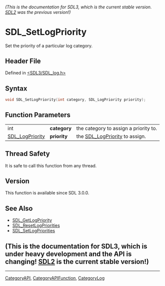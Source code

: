 ###### (This is the documentation for SDL3, which is the current stable version. [SDL2](https://wiki.libsdl.org/SDL2/) was the previous version!)
# SDL_SetLogPriority

Set the priority of a particular log category.

## Header File

Defined in [<SDL3/SDL_log.h>](https://github.com/libsdl-org/SDL/blob/main/include/SDL3/SDL_log.h)

## Syntax

```c
void SDL_SetLogPriority(int category, SDL_LogPriority priority);
```

## Function Parameters

|                                    |              |                                                   |
| ---------------------------------- | ------------ | ------------------------------------------------- |
| int                                | **category** | the category to assign a priority to.             |
| [SDL_LogPriority](SDL_LogPriority) | **priority** | the [SDL_LogPriority](SDL_LogPriority) to assign. |

## Thread Safety

It is safe to call this function from any thread.

## Version

This function is available since SDL 3.0.0.

## See Also

- [SDL_GetLogPriority](SDL_GetLogPriority)
- [SDL_ResetLogPriorities](SDL_ResetLogPriorities)
- [SDL_SetLogPriorities](SDL_SetLogPriorities)


## (This is the documentation for SDL3, which is under heavy development and the API is changing! [SDL2](https://wiki.libsdl.org/SDL2/) is the current stable version!)



----
[CategoryAPI](CategoryAPI), [CategoryAPIFunction](CategoryAPIFunction), [CategoryLog](CategoryLog)

